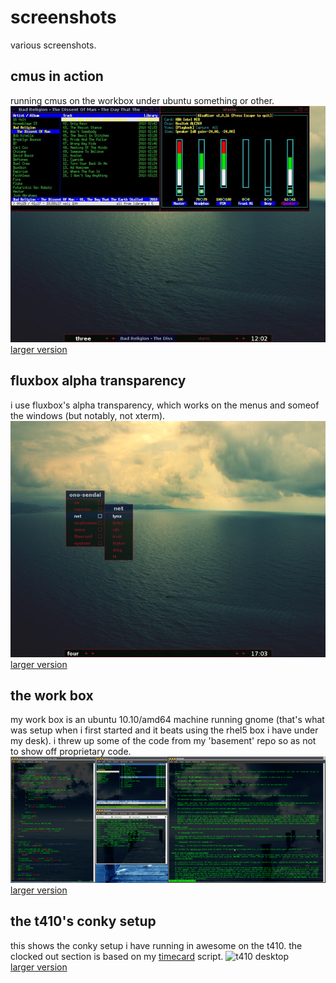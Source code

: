 screenshots
===========

various screenshots.

cmus in action
--------------
running cmus on the workbox under ubuntu something or other.
![cmus running on the eeepc](/images/screenshots/cmus_small.png)   
[larger version](/images/screenshots/cmus.png)


fluxbox alpha transparency
--------------------------
i use fluxbox's alpha transparency, which works on the menus and someof the windows (but notably, not xterm).
![fluxbox alpha transparency](/images/screenshots/fluxmenu_small.png)   
[larger version](/images/screenshots/fluxmenu.png)


the work box
------------
my work box is an ubuntu 10.10/amd64 machine running gnome (that's what
was setup when i first started and it beats using the rhel5 box i have
under my desk). i threw up some of the code from my 'basement' repo
so as not to show off proprietary code.
![work box](/images/screenshots/workbox_small.png)  
[larger version](/images/screenshots/workbox.png)


the t410's conky setup
----------------------
this shows the conky setup i have running in awesome on the t410.
the clocked out section is based on my 
[timecard](https://github.com/kisom/timecard) script.
![t410 desktop](/images/screenshots/t410-awesome.png)    
[larger version](/images/screenshots/t410-awesome_small.png)    

